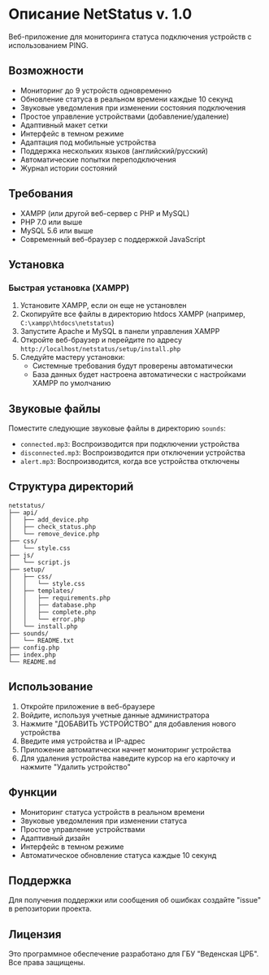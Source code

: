 # Описание NetStatus v. 1.0
Веб-приложение для мониторинга статуса подключения устройств с использованием PING.

## Возможности
- Мониторинг до 9 устройств одновременно
- Обновление статуса в реальном времени каждые 10 секунд
- Звуковые уведомления при изменении состояния подключения
- Простое управление устройствами (добавление/удаление)
- Адаптивный макет сетки
- Интерфейс в темном режиме
- Адаптация под мобильные устройства
- Поддержка нескольких языков (английский/русский)
- Автоматические попытки переподключения
- Журнал истории состояний

## Требования
- XAMPP (или другой веб-сервер с PHP и MySQL)
- PHP 7.0 или выше
- MySQL 5.6 или выше
- Современный веб-браузер с поддержкой JavaScript

## Установка

### Быстрая установка (XAMPP)
1. Установите XAMPP, если он еще не установлен
2. Скопируйте все файлы в директорию htdocs XAMPP (например, `C:\xampp\htdocs\netstatus`)
3. Запустите Apache и MySQL в панели управления XAMPP
4. Откройте веб-браузер и перейдите по адресу `http://localhost/netstatus/setup/install.php`
5. Следуйте мастеру установки:
   - Системные требования будут проверены автоматически
   - База данных будет настроена автоматически с настройками XAMPP по умолчанию

## Звуковые файлы
Поместите следующие звуковые файлы в директорию `sounds`:
- `connected.mp3`: Воспроизводится при подключении устройства
- `disconnected.mp3`: Воспроизводится при отключении устройства
- `alert.mp3`: Воспроизводится, когда все устройства отключены

## Структура директорий

```
netstatus/
├── api/
│   ├── add_device.php
│   ├── check_status.php
│   └── remove_device.php
├── css/
│   └── style.css
├── js/
│   └── script.js
├── setup/
│   ├── css/
│   │   └── style.css
│   ├── templates/
│   │   ├── requirements.php
│   │   ├── database.php
│   │   ├── complete.php
│   │   └── error.php
│   └── install.php
├── sounds/
│   └── README.txt
├── config.php
├── index.php
└── README.md
```

## Использование
1. Откройте приложение в веб-браузере
2. Войдите, используя учетные данные администратора
3. Нажмите "ДОБАВИТЬ УСТРОЙСТВО" для добавления нового устройства
4. Введите имя устройства и IP-адрес
5. Приложение автоматически начнет мониторинг устройства
6. Для удаления устройства наведите курсор на его карточку и нажмите "Удалить устройство"

## Функции
- Мониторинг статуса устройств в реальном времени
- Звуковые уведомления при изменении статуса
- Простое управление устройствами
- Адаптивный дизайн
- Интерфейс в темном режиме
- Автоматическое обновление статуса каждые 10 секунд

## Поддержка
Для получения поддержки или сообщения об ошибках создайте "issue" в репозитории проекта.

## Лицензия
Это программное обеспечение разработано для ГБУ "Веденская ЦРБ". Все права защищены.
